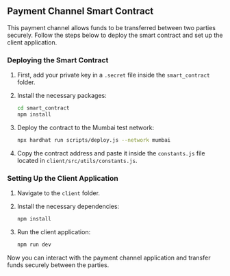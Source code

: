 ## Payment Channel Smart Contract

This payment channel allows funds to be transferred between two parties securely. Follow the steps below to deploy the smart contract and set up the client application.

### Deploying the Smart Contract

1. First, add your private key in a `.secret` file inside the `smart_contract` folder.

2. Install the necessary packages:
   ```sh
   cd smart_contract
   npm install
   ```

3. Deploy the contract to the Mumbai test network:
   ```sh
   npx hardhat run scripts/deploy.js --network mumbai
   ```

4. Copy the contract address and paste it inside the `constants.js` file located in `client/src/utils/constants.js`.

### Setting Up the Client Application

1. Navigate to the `client` folder.

2. Install the necessary dependencies:
   ```sh
   npm install
   ```

3. Run the client application:
   ```sh
   npm run dev
   ```

Now you can interact with the payment channel application and transfer funds securely between the parties.
